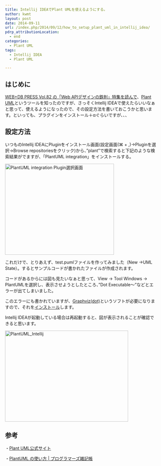 ```yaml
---
title: Intellij IDEAでPlant UMLを使えるようにする。
author: kwmt
layout: post
date: 2014-09-11
url: /index.php/2014/09/12/how_to_setup_plant_uml_in_intellij_idea/
pdrp_attributionLocation:
  - end
categories:
  - Plant UML
tags:
  - Intellij IDEA
  - Plant UML

---
```

## はじめに

[WEB+DB PRESS Vol.82 の「Web APIデザインの鉄則」特集を読んで][1]、<a href="http://plantuml.sourceforge.net/index.html" target="_blank">Plant UML</a>というツールを知ったのですが、さっそくIntellij IDEAで使えたらいいなぁと思って、使えるようになったので、その設定方法を書いておこうかと思います。といっても、プラグインをインストール＋αぐらいですが、、、 

<!--more-->

## 設定方法

いつものIntellij IDEAにPluginをインストール画面(設定画面(⌘ + ,)->Pluginを選択->Browse repositoriesをクリック)から、&#8221;plant&#8221;で検索すると下記のような検索結果がでますが、「PlantUML integration」をインストールする。 

<img src="http://kwmt27.net/wp-content/uploads/2014/09/スクリーンショット-2014-09-11-18.49.41-360x300.png" alt="PlantUML integration Plugin選択画面" width="360" height="300" class="aligncenter size-thumbnail wp-image-1294" srcset="http://kwmt27.net/wp-content/uploads/2014/09/スクリーンショット-2014-09-11-18.49.41-360x300.png 360w, http://kwmt27.net/wp-content/uploads/2014/09/スクリーンショット-2014-09-11-18.49.41-1024x852.png 1024w, http://kwmt27.net/wp-content/uploads/2014/09/スクリーンショット-2014-09-11-18.49.41-624x519.png 624w" sizes="(max-width: 360px) 100vw, 360px" />

これだけで、とりあえず、test.pumlファイルを作ってみました（New ->UML State）。するとサンプルコードが書かれたファイルが作成されます。 

コードがあるからには図も見たいなぁと思って、View -> Tool Windows -> PlantUMLを選択し、表示させようとしたところ、&#8221;Dot Executable〜&#8221;などとエラーが出てしまいました。 

このエラーにも書かれていますが、<a href="http://www.graphviz.org/" target="_blank">Graphviz(dot)</a>というソフトが必要になりますので、それを<a href="http://www.graphviz.org/Download..php" target="_blank">インストール</a>します。 

Intellij IDEAが起動している場合は再起動すると、図が表示されることが確認できると思います。 

<img src="http://kwmt27.net/wp-content/uploads/2014/09/PlantUML_Intellij-407x300.png" alt="PlantUML_Intellij" width="407" height="300" class="aligncenter size-thumbnail wp-image-1296" srcset="http://kwmt27.net/wp-content/uploads/2014/09/PlantUML_Intellij-407x300.png 407w, http://kwmt27.net/wp-content/uploads/2014/09/PlantUML_Intellij-1024x754.png 1024w, http://kwmt27.net/wp-content/uploads/2014/09/PlantUML_Intellij-624x459.png 624w, http://kwmt27.net/wp-content/uploads/2014/09/PlantUML_Intellij-900x662.png 900w" sizes="(max-width: 407px) 100vw, 407px" />

## 参考

・<a href="http://bit.ly/13K3Xwm" title="Plant UML公式サイト" target="_blank">Plant UML公式サイト</a>
  
・<a href="http://yohshiy.blog.fc2.com/blog-entry-152.html#install" target="_blank">PlantUML の使い方 | プログラマーズ雑記帳</a>

 [1]: http://kwmt27.net/index.php/2014/09/11/read_webdbpress_about_webapi_design/ "WEB+DB PRESS Vol.82 の「Web APIデザインの鉄則」特集を読んだ。"